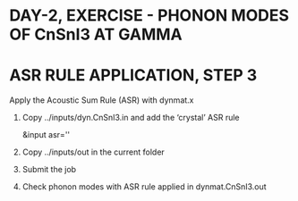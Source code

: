 DAY-2, EXERCISE - PHONON MODES OF CnSnI3 AT GAMMA 
=================================================

# ASR RULE APPLICATION, STEP 3 #
 
Apply the Acoustic Sum Rule (ASR) with dynmat.x

1. Copy ../inputs/dyn.CnSnI3.in and add the ‘crystal’ ASR rule

	&input
		asr=''

2. Copy ../inputs/out in the current folder

3. Submit the job 

4. Check phonon modes with ASR rule applied in dynmat.CnSnI3.out


